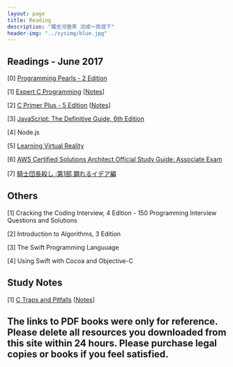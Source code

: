 ```yaml
---
layout: page
title: Reading
description: "獨坐沏壺茶 沏成一夜燈下"
header-img: "../sysimg/blue.jpg"
---
```



## Readings - June 2017

[0] [Programming Pearls - 2 Edition][pp2]

[1] [Expert C Programming][ecp]   \[[Notes][n2]\]

[2] [C Primer Plus - 5 Edition][cpp]   \[[Notes][n3]\]

[3] [JavaScript: The Definitive Guide, 6th Edition][js]

[4] Node.js

[5] [Learning Virtual Reality][vr]

[6] [AWS Certified Solutions Architect Official Study Guide: Associate Exam][aws]

[7] [騎士団長殺し :第1部 顕れるイデア編][kill]


## Others

[1] Cracking the Coding Interview, 4 Edition - 150 Programming Interview Questions and Solutions

[2] Introduction to Algorithms, 3 Edition

[3] The Swift Programming Languuage

[4] Using Swift with Cocoa and Objective-C



## Study Notes

[1] [C Traps and Pitfalls][ctp]   \[[Notes][n1]\]


## The links to PDF books were only for reference. Please delete all resources you downloaded from this site within 24 hours. Please purchase legal copies or books if you feel satisfied.


[ctp]:http://www.ebooksbucket.com/uploads/itprogramming/cplus/C_Traps_and_Pitfalls.pdf
[cpp]:http://faculty.euc.ac.cy/scharalambous/csc131/books/C%20book%201.pdf
[n1]:http://shongsu.github.io/blog/notes-from-ctp.html
[ecp]:http://www.madar.com.pl/demo/expert.pdf
[n2]:http://shongsu.github.io/blog/notes-from-ecp.html
[js]:ftp://91.193.236.10/pub/docs/linux-support/programming/JavaScript/%5BO%60Reilly%5D%20-%20JavaScript.%20The%20Definitive%20Guide,%206th%20ed.%20-%20%5BFlanagan%5D.pdf
[n3]:http://shongsu.github.io/blog/notes-from-cpp.html
[vr]:http://pdf.th7.cn/down/files/1602/Learning%20Virtual%20Reality.pdf
[pp2]:https://tfetimes.com/wp-content/uploads/2015/04/ProgrammingPearls2nd.pdf
[aws]:https://www.amazon.ca/Certified-Solutions-Architect-Official-Study/dp/1119138558/ref=tmm_pap_swatch_0?_encoding=UTF8&qid=1488322076&sr=8-1
[kill]:https://www.amazon.co.jp/%E9%A8%8E%E5%A3%AB%E5%9B%A3%E9%95%B7%E6%AE%BA%E3%81%97-%E7%AC%AC1%E9%83%A8-%E9%A1%95%E3%82%8C%E3%82%8B%E3%82%A4%E3%83%87%E3%82%A2%E7%B7%A8-%E6%9D%91%E4%B8%8A-%E6%98%A5%E6%A8%B9/dp/410353432X
